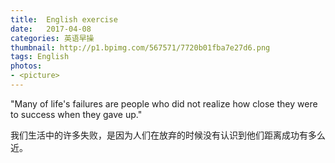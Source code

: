 ```yaml
---
title:  English exercise
date:   2017-04-08
categories: 英语早操
thumbnail: http://p1.bpimg.com/567571/7720b01fba7e27d6.png
tags: English
photos:
- <picture>
---
```


"Many of life's failures are people who did not realize how close they were to success when they gave up."
<p>我们生活中的许多失败，是因为人们在放弃的时候没有认识到他们距离成功有多么近。</p>

